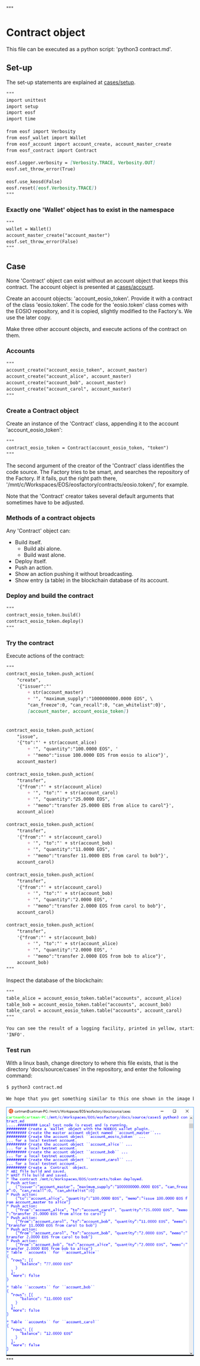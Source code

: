 """
# Contract object

This file can be executed as a python script: 'python3 contract.md'.


## Set-up

The set-up statements are explained at <a href="setup.html">cases/setup</a>.

```md
"""
import unittest
import setup
import eosf
import time

from eosf import Verbosity
from eosf_wallet import Wallet
from eosf_account import account_create, account_master_create
from eosf_contract import Contract

eosf.Logger.verbosity = [Verbosity.TRACE, Verbosity.OUT]
eosf.set_throw_error(True)

eosf.use_keosd(False)
eosf.reset([eosf.Verbosity.TRACE])
"""
```

### Exactly one 'Wallet' object has to exist in the namespace

```md
"""
wallet = Wallet()   
account_master_create("account_master")
eosf.set_throw_error(False)
"""
```

## Case

None 'Contract' object can exist without an account object that keeps this
contract. The account object is presented at <a href="account.html">cases/account</a>.

Create an account objects: 'account_eosio_token'. Provide it with a contract 
of the class 'eosio.token'. The code for the 'eosio.token' class comes with 
the EOSIO repository, and it is copied, slightly modified to the Factory's. 
We use the later copy.

Make three other account objects, and execute actions of the contract on them.

### Accounts

```md
"""
account_create("account_eosio_token", account_master)
account_create("account_alice", account_master)
account_create("account_bob", account_master)
account_create("account_carol", account_master)
"""
```

### Create a Contract object

Create an instance of the 'Contract' class, appending it to the account 
'account_eosio_token':

```md
"""
contract_eosio_token = Contract(account_eosio_token, "token")
"""
```

The second argument of the creator of the 'Contract' class identifies the 
code source. The Factory tries to be smart, and searches the repository of the 
Factory. If it fails, put the right path there, 
'/mnt/c/Workspaces/EOS/eosfactory/contracts/eosio.token/',
for example.

Note that the 'Contract' creator takes several default arguments that 
sometimes have to be adjusted.

### Methods of a contract objects

Any 'Contract' object can:

* Build itself.
    * Build abi alone.
    * Build wast alone.
* Deploy itself.
* Push an action.
* Show an action pushing it without broadcasting.
* Show entry (a table) in the blockchain database of its account.

### Deploy and build the contract

```md
"""
contract_eosio_token.build()
contract_eosio_token.deploy()
"""
```

### Try the contract

Execute actions of the contract:

```md
"""
contract_eosio_token.push_action(
    "create", 
    '{"issuer":"' 
        + str(account_master) 
        + '", "maximum_supply":"1000000000.0000 EOS", \
        "can_freeze":0, "can_recall":0, "can_whitelist":0}',
        [account_master, account_eosio_token])
    

contract_eosio_token.push_action(
    "issue",
    '{"to":"' + str(account_alice)
        + '", "quantity":"100.0000 EOS", '
        + '"memo":"issue 100.0000 EOS from eosio to alice"}',
    account_master)

contract_eosio_token.push_action(
    "transfer",
    '{"from":"' + str(account_alice)
        + '", "to":"' + str(account_carol)
        + '", "quantity":"25.0000 EOS", '
        + '"memo":"transfer 25.0000 EOS from alice to carol"}',
    account_alice)

contract_eosio_token.push_action(
    "transfer",
    '{"from":"' + str(account_carol)
        + '", "to":"' + str(account_bob)
        + '", "quantity":"11.0000 EOS", '
        + '"memo":"transfer 11.0000 EOS from carol to bob"}',
    account_carol)

contract_eosio_token.push_action(
    "transfer",
    '{"from":"' + str(account_carol)
        + '", "to":"' + str(account_bob)
        + '", "quantity":"2.0000 EOS", '
        + '"memo":"transfer 2.0000 EOS from carol to bob"}',
    account_carol)

contract_eosio_token.push_action(
    "transfer",
    '{"from":"' + str(account_bob)
        + '", "to":"' + str(account_alice)
        + '", "quantity":"2.0000 EOS", '
        + '"memo":"transfer 2.0000 EOS from bob to alice"}',
    account_bob)                
"""
```
Inspect the database of the blockchain:

```md
"""
table_alice = account_eosio_token.table("accounts", account_alice)
table_bob = account_eosio_token.table("accounts", account_bob)
table_carol = account_eosio_token.table("accounts", account_carol)
"""
```

```md
You can see the result of a logging facility, printed in yellow, starting with 
'INFO'.
```

### Test run

With a linux bash, change directory to where this file exists, that is the 
directory 'docs/source/cases' in the repository, and enter the following 
command:

```md
$ python3 contract.md
```
```md
We hope that you get something similar to this one shown in the image below.
```
<img src="contract.png" 
    onerror="this.src='../../../source/cases/contract.png'" width="720px"/>
"""